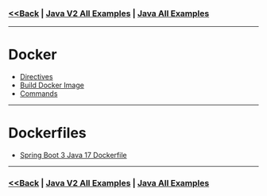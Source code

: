 ### [<<Back](../README.md) | [Java V2 All Examples](https://github.com/avinashbabudonthu/java/blob/master/java-v2/README.md) | [Java All Examples](https://github.com/avinashbabudonthu/java/blob/master/README.md)
------
# Docker
* [Directives](files/directives.md)
* [Build Docker Image](files/build-docker-image.md)
* [Commands](files/commands.md)
------
# Dockerfiles
* [Spring Boot 3 Java 17 Dockerfile](files/Dockerfile-spring-boot-3-java-17.md)
------
### [<<Back](../README.md) | [Java V2 All Examples](https://github.com/avinashbabudonthu/java/blob/master/java-v2/README.md) | [Java All Examples](https://github.com/avinashbabudonthu/java/blob/master/README.md)